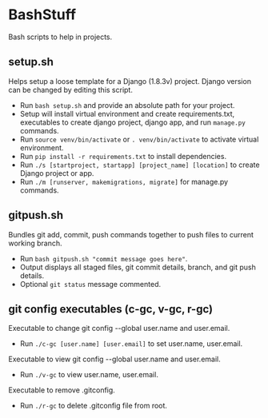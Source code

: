 # BashStuff
Bash scripts to help in projects.

## setup.sh
Helps setup a loose template for a Django (1.8.3v) project. Django version can be changed by editing this script. 
- Run `bash setup.sh` and provide an absolute path for your project.
- Setup will install virtual environment and create requirements.txt, executables to create django project, django app, and run `manage.py` commands.
- Run `source venv/bin/activate` or `. venv/bin/activate` to activate virtual environment.
- Run `pip install -r requirements.txt` to install dependencies.
- Run `./s [startproject, startapp] [project_name] [location]` to create Django project or app.
- Run `./m [runserver, makemigrations, migrate]` for manage.py commands. 

## gitpush.sh
Bundles git add, commit, push commands together to push files to current working branch.
- Run `bash gitpush.sh "commit message goes here"`. 
- Output displays all staged files, git commit details, branch, and git push details.
- Optional `git status` message commented.

## git config executables (c-gc, v-gc, r-gc)

Executable to change git config --global user.name and user.email.
- Run `./c-gc [user.name] [user.email]` to set user.name, user.email.

Executable to view git config --global user.name and user.email.
- Run `./v-gc` to view user.name, user.email.

Executable to remove .gitconfig.
- Run `./r-gc` to delete .gitconfig file from root.
